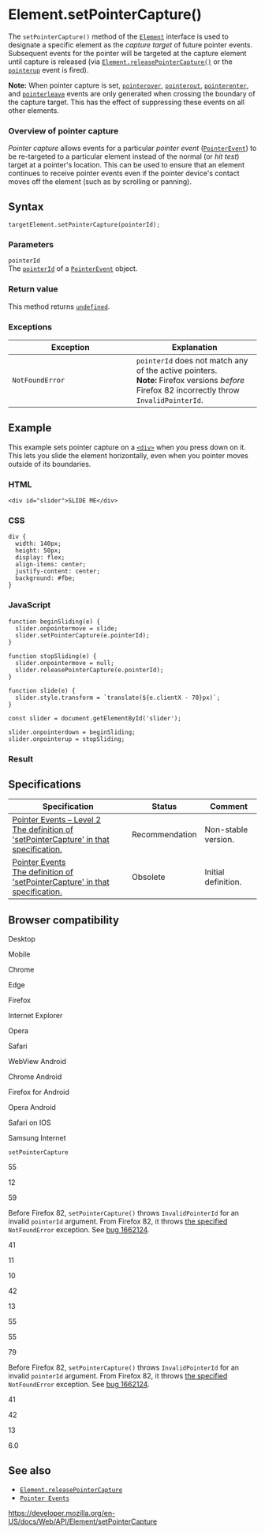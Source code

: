 # Element.setPointerCapture()

The `setPointerCapture()` method of the [`Element`](../element) interface is used to designate a specific element as the _capture target_ of future pointer events. Subsequent events for the pointer will be targeted at the capture element until capture is released (via [`Element.releasePointerCapture()`](releasepointercapture) or the [`pointerup`](../htmlelement/pointerup_event) event is fired).

**Note:** When pointer capture is set, [`pointerover`](../htmlelement/pointerover_event), [`pointerout`](../htmlelement/pointerout_event), [`pointerenter`](../htmlelement/pointerenter_event), and [`pointerleave`](../htmlelement/pointerleave_event) events are only generated when crossing the boundary of the capture target. This has the effect of suppressing these events on all other elements.

### Overview of pointer capture

_Pointer capture_ allows events for a particular _pointer event_ ([`PointerEvent`](../pointerevent)) to be re-targeted to a particular element instead of the normal (or _hit test_) target at a pointer's location. This can be used to ensure that an element continues to receive pointer events even if the pointer device's contact moves off the element (such as by scrolling or panning).

## Syntax

    targetElement.setPointerCapture(pointerId);

### Parameters

`pointerId`  
The [`pointerId`](../pointerevent/pointerid) of a [`PointerEvent`](../pointerevent) object.

### Return value

This method returns [`undefined`](https://developer.mozilla.org/en-US/docs/Web/JavaScript/Reference/Global_Objects/undefined).

### Exceptions

<table><colgroup><col style="width: 50%" /><col style="width: 50%" /></colgroup><thead><tr class="header"><th>Exception</th><th>Explanation</th></tr></thead><tbody><tr class="odd"><td><code>NotFoundError</code></td><td><code>pointerId</code> does not match any of the active pointers.<div class="note notecard"><strong>Note:</strong> Firefox versions <em>before</em> Firefox 82 incorrectly throw <code>InvalidPointerId</code>.</div></td></tr></tbody></table>

## Example

This example sets pointer capture on a [`<div>`](https://developer.mozilla.org/en-US/docs/Web/HTML/Element/div) when you press down on it. This lets you slide the element horizontally, even when you pointer moves outside of its boundaries.

### HTML

    <div id="slider">SLIDE ME</div>

### CSS

    div {
      width: 140px;
      height: 50px;
      display: flex;
      align-items: center;
      justify-content: center;
      background: #fbe;
    }

### JavaScript

    function beginSliding(e) {
      slider.onpointermove = slide;
      slider.setPointerCapture(e.pointerId);
    }

    function stopSliding(e) {
      slider.onpointermove = null;
      slider.releasePointerCapture(e.pointerId);
    }

    function slide(e) {
      slider.style.transform = `translate(${e.clientX - 70}px)`;
    }

    const slider = document.getElementById('slider');

    slider.onpointerdown = beginSliding;
    slider.onpointerup = stopSliding;

### Result

## Specifications

<table><thead><tr class="header"><th>Specification</th><th>Status</th><th>Comment</th></tr></thead><tbody><tr class="odd"><td><a href="https://www.w3.org/TR/pointerevents2/#dom-element-setpointercapture">Pointer Events – Level 2<br />
<span class="small">The definition of 'setPointerCapture' in that specification.</span></a></td><td><span class="spec-rec">Recommendation</span></td><td>Non-stable version.</td></tr><tr class="even"><td><a href="https://www.w3.org/TR/pointerevents1/#widl-Element-setPointerCapture-void-long-pointerId">Pointer Events<br />
<span class="small">The definition of 'setPointerCapture' in that specification.</span></a></td><td><span class="spec-obsolete">Obsolete</span></td><td>Initial definition.</td></tr></tbody></table>

## Browser compatibility

Desktop

Mobile

Chrome

Edge

Firefox

Internet Explorer

Opera

Safari

WebView Android

Chrome Android

Firefox for Android

Opera Android

Safari on IOS

Samsung Internet

`setPointerCapture`

55

12

59

Before Firefox 82, `setPointerCapture()` throws `InvalidPointerId` for an invalid `pointerId` argument. From Firefox 82, it throws [the specified](https://w3c.github.io/pointerevents/#setting-pointer-capture) `NotFoundError` exception. See [bug 1662124](https://bugzil.la/1662124).

41

11

10

42

13

55

55

79

Before Firefox 82, `setPointerCapture()` throws `InvalidPointerId` for an invalid `pointerId` argument. From Firefox 82, it throws [the specified](https://w3c.github.io/pointerevents/#setting-pointer-capture) `NotFoundError` exception. See [bug 1662124](https://bugzil.la/1662124).

41

42

13

6.0

## See also

- [`Element.releasePointerCapture`](releasepointercapture)
- [`Pointer Events`](../pointer_events)

<a href="https://developer.mozilla.org/en-US/docs/Web/API/Element/setPointerCapture" class="_attribution-link">https://developer.mozilla.org/en-US/docs/Web/API/Element/setPointerCapture</a>
